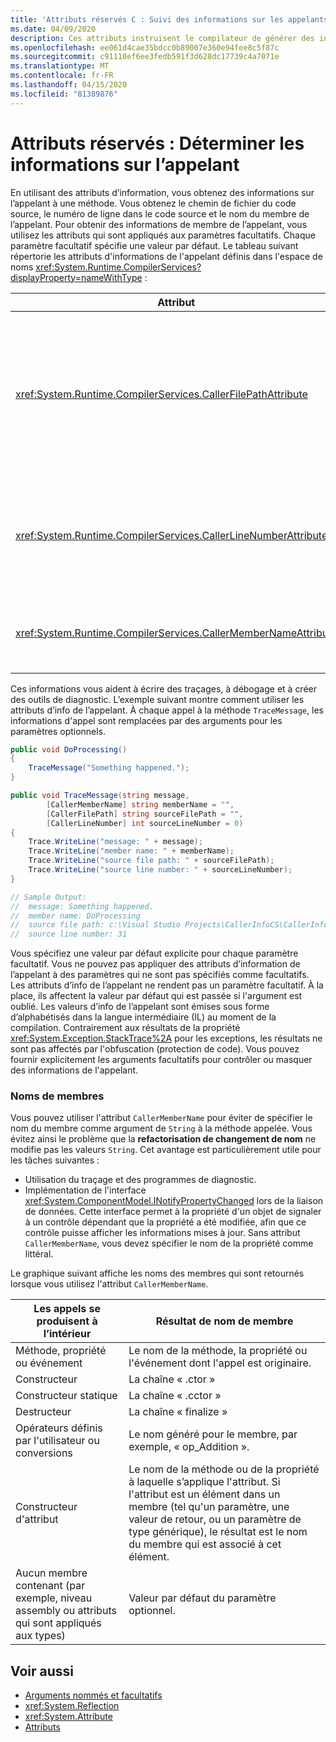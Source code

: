 ```yaml
---
title: 'Attributs réservés C : Suivi des informations sur les appelants'
ms.date: 04/09/2020
description: Ces attributs instruisent le compilateur de générer des informations sur le code qui appelle un membre. Vous utilisez le CallerFilePath, CallerLineNumber et CallerMemberName pour fournir des informations détaillées sur les traces
ms.openlocfilehash: ee061d4cae35bdcc0b89007e360e94fee8c5f87c
ms.sourcegitcommit: c91110ef6ee3fedb591f3d628dc17739c4a7071e
ms.translationtype: MT
ms.contentlocale: fr-FR
ms.lasthandoff: 04/15/2020
ms.locfileid: "81389876"
---
```

# <a name="reserved-attributes-determine-caller-information"></a>Attributs réservés : Déterminer les informations sur l’appelant

En utilisant des attributs d’information, vous obtenez des informations sur l’appelant à une méthode. Vous obtenez le chemin de fichier du code source, le numéro de ligne dans le code source et le nom du membre de l’appelant. Pour obtenir des informations de membre de l’appelant, vous utilisez les attributs qui sont appliqués aux paramètres facultatifs. Chaque paramètre facultatif spécifie une valeur par défaut. Le tableau suivant répertorie les attributs d'informations de l'appelant définis dans l'espace de noms <xref:System.Runtime.CompilerServices?displayProperty=nameWithType> :

|Attribut|Description|Type|
|---|---|---|
|<xref:System.Runtime.CompilerServices.CallerFilePathAttribute>|Chemin d’accès complet du fichier source qui contient l’appelant. Le chemin complet est le chemin au moment de la compilation.|`String`|
|<xref:System.Runtime.CompilerServices.CallerLineNumberAttribute>|Numéro de ligne dans le fichier source à partir duquel la méthode est appelée.|`Integer`|
|<xref:System.Runtime.CompilerServices.CallerMemberNameAttribute>|Nom de la méthode ou nom de la propriété de l’appelant.|`String`|

Ces informations vous aident à écrire des traçages, à débogage et à créer des outils de diagnostic. L’exemple suivant montre comment utiliser les attributs d’info de l’appelant. À chaque appel à la méthode `TraceMessage`, les informations d'appel sont remplacées par des arguments pour les paramètres optionnels.

```csharp
public void DoProcessing()
{
    TraceMessage("Something happened.");
}

public void TraceMessage(string message,
        [CallerMemberName] string memberName = "",
        [CallerFilePath] string sourceFilePath = "",
        [CallerLineNumber] int sourceLineNumber = 0)
{
    Trace.WriteLine("message: " + message);
    Trace.WriteLine("member name: " + memberName);
    Trace.WriteLine("source file path: " + sourceFilePath);
    Trace.WriteLine("source line number: " + sourceLineNumber);
}

// Sample Output:
//  message: Something happened.
//  member name: DoProcessing
//  source file path: c:\Visual Studio Projects\CallerInfoCS\CallerInfoCS\Form1.cs
//  source line number: 31
```

Vous spécifiez une valeur par défaut explicite pour chaque paramètre facultatif. Vous ne pouvez pas appliquer des attributs d’information de l’appelant à des paramètres qui ne sont pas spécifiés comme facultatifs. Les attributs d’info de l’appelant ne rendent pas un paramètre facultatif. À la place, ils affectent la valeur par défaut qui est passée si l'argument est oublié. Les valeurs d’info de l’appelant sont émises sous forme d’alphabétisés dans la langue intermédiaire (IL) au moment de la compilation. Contrairement aux résultats de la propriété <xref:System.Exception.StackTrace%2A> pour les exceptions, les résultats ne sont pas affectés par l'obfuscation (protection de code). Vous pouvez fournir explicitement les arguments facultatifs pour contrôler ou masquer des informations de l'appelant.

### <a name="member-names"></a>Noms de membres

Vous pouvez utiliser l'attribut `CallerMemberName` pour éviter de spécifier le nom du membre comme argument de `String` à la méthode appelée. Vous évitez ainsi le problème que la **refactorisation de changement de nom** ne modifie pas les valeurs `String`. Cet avantage est particulièrement utile pour les tâches suivantes :

- Utilisation du traçage et des programmes de diagnostic.
- Implémentation de l'interface <xref:System.ComponentModel.INotifyPropertyChanged> lors de la liaison de données. Cette interface permet à la propriété d'un objet de signaler à un contrôle dépendant que la propriété a été modifiée, afin que ce contrôle puisse afficher les informations mises à jour. Sans attribut `CallerMemberName`, vous devez spécifier le nom de la propriété comme littéral.

Le graphique suivant affiche les noms des membres qui sont retournés lorsque vous utilisez l'attribut `CallerMemberName`.

|Les appels se produisent à l’intérieur|Résultat de nom de membre|
|-|-|
|Méthode, propriété ou événement|Le nom de la méthode, la propriété ou l'événement dont l'appel est originaire.|
|Constructeur|La chaîne « .ctor »|
|Constructeur statique|La chaîne « .cctor »|
|Destructeur|La chaîne « finalize »|
|Opérateurs définis par l'utilisateur ou conversions|Le nom généré pour le membre, par exemple, « op_Addition ».|
|Constructeur d'attribut|Le nom de la méthode ou de la propriété à laquelle s’applique l'attribut. Si l'attribut est un élément dans un membre (tel qu'un paramètre, une valeur de retour, ou un paramètre de type générique), le résultat est le nom du membre qui est associé à cet élément.|
|Aucun membre contenant (par exemple, niveau assembly ou attributs qui sont appliqués aux types)|Valeur par défaut du paramètre optionnel.|

## <a name="see-also"></a>Voir aussi

- [Arguments nommés et facultatifs](../../programming-guide/classes-and-structs/named-and-optional-arguments.md)
- <xref:System.Reflection>
- <xref:System.Attribute>
- [Attributs](../../../standard/attributes/index.md)
